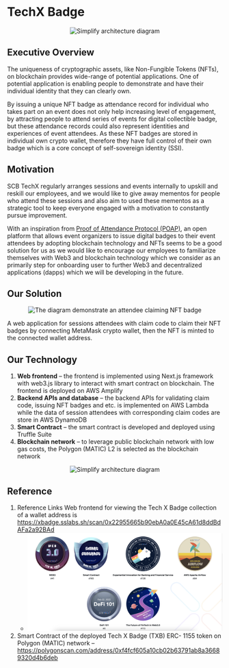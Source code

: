 # TechX Badge

<p align="center">
  <img src={require('../../static/img/docs/our-projects/techx-badge/cover.png').default} alt="Simplify architecture diagram" />
</p>

## Executive Overview

The uniqueness of cryptographic assets, like Non-Fungible Tokens (NFTs), on blockchain provides wide-range of potential applications. One of potential application is enabling people to demonstrate and have their individual identity that they can clearly own.

By issuing a unique NFT badge as attendance record for individual who takes part on an event does not only help increasing level of engagement, by attracting people to attend series of events for digital collectible badge, but these attendance records could also represent identities and experiences of event attendees. As these NFT badges are stored in individual own crypto wallet, therefore they have full control of their own badge which is a core concept of self-sovereign identity (SSI).

## Motivation

SCB TechX regularly arranges sessions and events internally to upskill and reskill our employees, and we would like to give away mementos for people who attend these sessions and also aim to used these mementos as a strategic tool to keep everyone engaged with a motivation to constantly pursue improvement.

With an inspiration from [Proof of Attendance Protocol (POAP)](https://poap.xyz/), an open platform that allows event organizers to issue digital badges to their event attendees by adopting blockchain technology and NFTs seems to be a good solution for us as we would like to encourage our employees to familiarize themselves with Web3 and blockchain technology which we consider as an primarily step for onboarding user to further Web3 and decentralized applications (dapps) which we will be developing in the future.

## Our Solution

<p align="center">
  <img src={require('../../static/img/docs/our-projects/techx-badge/article_techx_badge_diagram.png').default} alt="The diagram demonstrate an attendee claiming NFT badge" />
</p>

A web application for sessions attendees with claim code to claim their NFT badges by connecting MetaMask crypto wallet, then the NFT is minted to the connected wallet address.

## Our Technology

1. **Web frontend** – the frontend is implemented using Next.js framework with web3.js library to interact with smart contract on blockchain. The frontend is deployed on AWS Amplify
2. **Backend APIs and database** – the backend APIs for validating claim code, issuing NFT badges and etc. is implemented on AWS Lambda while the data of session attendees with corresponding claim codes are store in AWS DynamoDB
3. **Smart Contract** – the smart contract is developed and deployed using Truffle Suite
4. **Blockchain network** – to leverage public blockchain network with low gas costs, the Polygon (MATIC) L2 is selected as the blockchain network

<p align="center">
  <img src={require('../../static/img/docs/our-projects/techx-badge/article_techx_badge_diagram.png').default} alt="Simplify architecture diagram" />
</p>

## Reference

1. Reference Links Web frontend for viewing the Tech X Badge collection of a wallet address is https://xbadge.sslabs.sh/scan/0x22955665b90ebA0a0E45cA61d8ddBdAFa2a92BAd
   - ![a preview collection of techx badges](/img/docs/our-projects/techx-badge/image-20221125-110740.png)
2. Smart Contract of the deployed Tech X Badge (TXB) ERC- 1155 token on Polygon (MATIC) network – https://polygonscan.com/address/0xf4fcf605a10cb02b63791ab8a36689320d4b6deb
